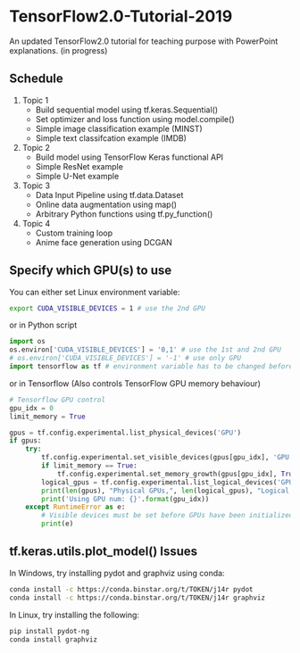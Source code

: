 # TensorFlow2.0-Tutorial-2019
An updated TensorFlow2.0 tutorial for teaching purpose with PowerPoint explanations. (in progress)

## Schedule
1. Topic 1
	* Build sequential model using tf.keras.Sequential()
	* Set optimizer and loss function using model.compile()
	* Simple image classification example (MINST)
	* Simple text classifcation example (IMDB)
2. Topic 2
	* Build model using TensorFlow Keras functional API
	* Simple ResNet example
	* Simple U-Net example
3. Topic 3
	* Data Input Pipeline using tf.data.Dataset
	* Online data augmentation using map()
	* Arbitrary Python functions using tf.py_function()
4. Topic 4
	* Custom training loop
	* Anime face generation using DCGAN

## Specify which GPU(s) to use
You can either set Linux environment variable:
```bash
export CUDA_VISIBLE_DEVICES = 1 # use the 2nd GPU
```
or in Python script
```Python
import os
os.environ['CUDA_VISIBLE_DEVICES'] = '0,1' # use the 1st and 2nd GPU
# os.environ['CUDA_VISIBLE_DEVICES'] = '-1' # use only GPU
import tensorflow as tf # environment variable has to be changed before importing TensorFlow
```
or in Tensorflow (Also controls TensorFlow GPU memory behaviour)
```Python
# Tensorflow GPU control
gpu_idx = 0
limit_memory = True

gpus = tf.config.experimental.list_physical_devices('GPU')
if gpus:
    try:
        tf.config.experimental.set_visible_devices(gpus[gpu_idx], 'GPU')
        if limit_memory == True:
        	tf.config.experimental.set_memory_growth(gpus[gpu_idx], True)
        logical_gpus = tf.config.experimental.list_logical_devices('GPU')
        print(len(gpus), "Physical GPUs,", len(logical_gpus), "Logical GPU")
        print('Using GPU num: {}'.format(gpu_idx))
    except RuntimeError as e:
        # Visible devices must be set before GPUs have been initialized
        print(e)
```

## tf.keras.utils.plot_model() Issues
In Windows, try installing pydot and graphviz using conda:
```bash
conda install -c https://conda.binstar.org/t/TOKEN/j14r pydot
conda install -c https://conda.binstar.org/t/TOKEN/j14r graphviz
```

In Linux, try installing the following:
```bash
pip install pydot-ng
conda install graphviz
```
